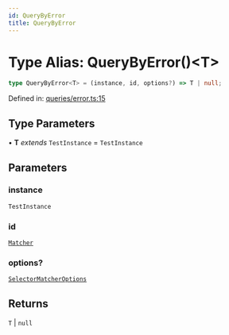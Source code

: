 ```yaml
---
id: QueryByError
title: QueryByError
---
```


<!-- DO NOT EDIT: this page is autogenerated from the type comments -->

# Type Alias: QueryByError()\<T\>

```ts
type QueryByError<T> = (instance, id, options?) => T | null;
```

Defined in: [queries/error.ts:15](https://github.com/Romulad/cli-testing-library/blob/main/packages/cli-testing-library/src/queries/error.ts#L15)

## Type Parameters

• **T** *extends* `TestInstance` = `TestInstance`

## Parameters

### instance

`TestInstance`

### id

[`Matcher`](../../../type-aliases/matcher.md)

### options?

[`SelectorMatcherOptions`](../../../interfaces/selectormatcheroptions.md)

## Returns

`T` \| `null`
